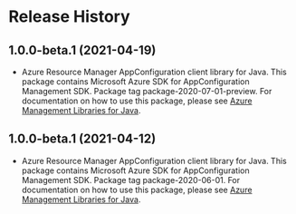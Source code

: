 # Release History

## 1.0.0-beta.1 (2021-04-19)

- Azure Resource Manager AppConfiguration client library for Java. This package contains Microsoft Azure SDK for AppConfiguration Management SDK.  Package tag package-2020-07-01-preview. For documentation on how to use this package, please see [Azure Management Libraries for Java](https://aka.ms/azsdk/java/mgmt).

## 1.0.0-beta.1 (2021-04-12)

- Azure Resource Manager AppConfiguration client library for Java. This package contains Microsoft Azure SDK for AppConfiguration Management SDK.  Package tag package-2020-06-01. For documentation on how to use this package, please see [Azure Management Libraries for Java](https://aka.ms/azsdk/java/mgmt).

